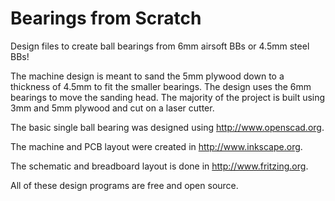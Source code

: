 # Bearings from Scratch
Design files to create ball bearings from 6mm airsoft BBs or 4.5mm steel BBs! 

The machine design is meant to sand the 5mm plywood down to a thickness of 4.5mm to fit the smaller bearings. The design uses the 6mm bearings to move the sanding head. The majority of the project is built using 3mm and 5mm plywood and cut on a laser cutter. 

The basic single ball bearing was designed using http://www.openscad.org.

The machine and PCB layout were created in http://www.inkscape.org. 

The schematic and breadboard layout is done in http://www.fritzing.org. 

All of these design programs are free and open source.
